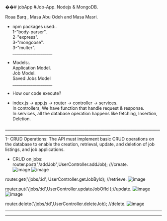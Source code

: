 ��#   j o b A p p 
 
 
#Job-App.
Nodejs & MongoDB.

Roaa Barq , Masa Abu Odeh and Masa Masri.

* npm packages used:.<br />
  1-"body-parser".<br />
  2-"express".<br />
  3-"mongoose".<br />
  3-"multer".<br />
  ____________________<br />
* Models:.<br />
  Application Model.<br />
  Job Model.<br />
  Saved Jobs Model<br />
  ____________________<br />
 *  How our code execute? <br />

* index.js -> app.js -> router -> controller -> services.<br />
In controllers, We have function that handle request & response.<br />
In services, all the database operation happens like fetching, Insertion, Deletion.<br />
  
___________________________________________________________________________________________________________________________________<br />
1- CRUD Operations: The API must implement basic CRUD operations on the database to enable the creation, retrieval, update, and deletion of job listings, and job applications.<br />

* CRUD on jobs:<br />
router.post("/addJob",UserController.addJob);  ///create.<br />
![image](https://github.com/masamasri01/Job-App/assets/93089580/33bfad57-e3d1-4282-8470-fd6dab77b5b3)
![image](https://github.com/masamasri01/Job-App/assets/93089580/103834e1-6372-427a-996d-118236ae8f5b)



router.get('/jobs/:id', UserController.getJobById); //retrieve.
![image](https://github.com/masamasri01/Job-App/assets/93089580/1069e66a-c8c8-4821-bc62-d7858f99ed69)



router.put('/jobs/:id',UserController.updateJobOfId );//update.
![image](https://github.com/masamasri01/Job-App/assets/93089580/bb38ccf0-a26d-40f0-b633-c193ded53127)
![image](https://github.com/masamasri01/Job-App/assets/93089580/8ac75d24-f133-4faa-860a-fb274fc04693)

router.delete('/jobs/:id',UserController.deleteJob); //delete.
![image](https://github.com/masamasri01/Job-App/assets/93089580/ddc74217-f138-4884-a17e-9f6a68128fb7)
______________________________________________________________________________________________________
______________________________________________________________________________________________________
